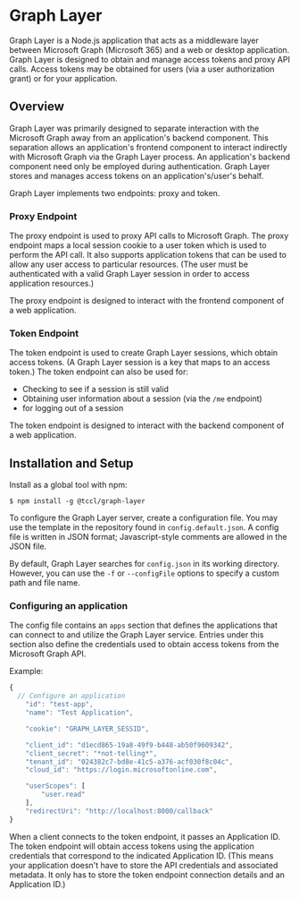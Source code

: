 # Graph Layer

Graph Layer is a Node.js application that acts as a middleware layer between Microsoft Graph (Microsoft 365) and a web or desktop application. Graph Layer is designed to obtain and manage access tokens and proxy API calls. Access tokens may be obtained for users (via a user authorization grant) or for your application.

## Overview

Graph Layer was primarily designed to separate interaction with the Microsoft Graph away from an application's backend component. This separation allows an application's frontend component to interact indirectly with Microsoft Graph via the Graph Layer process. An application's backend component need only be employed during authentication. Graph Layer stores and manages access tokens on an application's/user's behalf.

Graph Layer implements two endpoints: proxy and token.

### Proxy Endpoint

The proxy endpoint is used to proxy API calls to Microsoft Graph. The proxy endpoint maps a local session cookie to a user token which is used to perform the API call. It also supports application tokens that can be used to allow any user access to particular resources. (The user must be authenticated with a valid Graph Layer session in order to access application resources.)

The proxy endpoint is designed to interact with the frontend component of a web application.

### Token Endpoint

The token endpoint is used to create Graph Layer sessions, which obtain access tokens. (A Graph Layer session is a key that maps to an access token.) The token endpoint can also be used for:
- Checking to see if a session is still valid
- Obtaining user information about a session (via the `/me` endpoint)
- for logging out of a session

The token endpoint is designed to interact with the backend component of a web application.

## Installation and Setup

Install as a global tool with npm:

	$ npm install -g @tccl/graph-layer

To configure the Graph Layer server, create a configuration file. You may use the template in the repository found in `config.default.json`. A config file is written in JSON format; Javascript-style comments are allowed in the JSON file.

By default, Graph Layer searches for `config.json` in its working directory. However, you can use the `-f` or `--configFile` options to specify a custom path and file name.

### Configuring an application

The config file contains an `apps` section that defines the applications that can connect to and utilize the Graph Layer service. Entries under this section also define the credentials used to obtain access tokens from the Microsoft Graph API.

Example:

~~~javascript
{
  // Configure an application
    "id": "test-app",
    "name": "Test Application",

    "cookie": "GRAPH_LAYER_SESSID",

    "client_id": "d1ecd865-19a8-49f9-b448-ab50f9609342",
    "client_secret": "*not-telling*",
    "tenant_id": "024382c7-bd8e-41c5-a376-acf030f8c04c",
    "cloud_id": "https://login.microsoftonline.com",

    "userScopes": [
        "user.read"
    ],
    "redirectUri": "http://localhost:8000/callback"
}
~~~

When a client connects to the token endpoint, it passes an Application ID. The token endpoint will obtain access tokens using the application credentials that correspond to the indicated Application ID. (This means your application doesn't have to store the API credentials and associated metadata. It only has to store the token endpoint connection details and an Application ID.)
